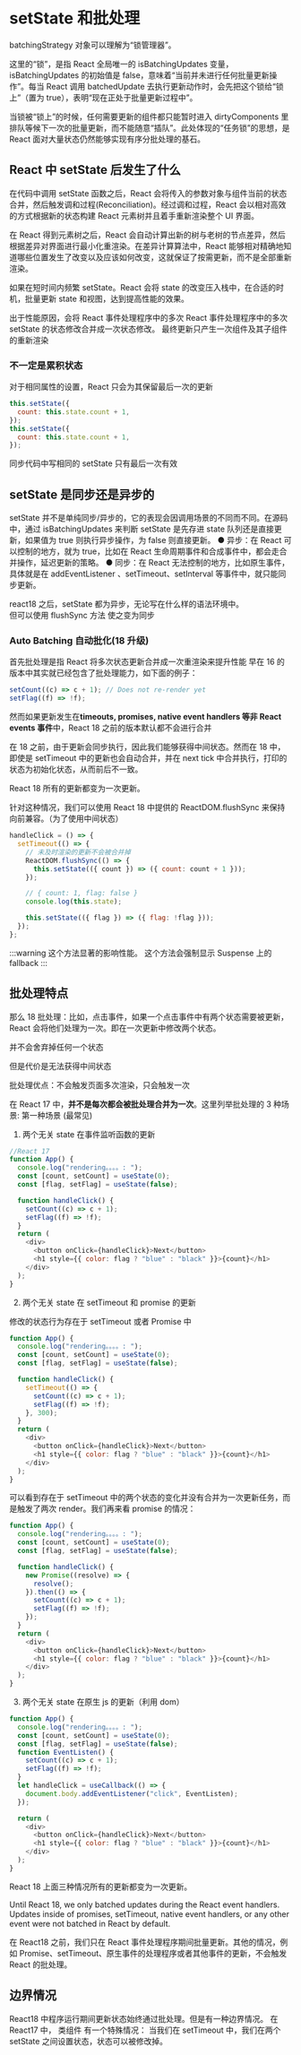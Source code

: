 # setState 和批处理

batchingStrategy 对象可以理解为“锁管理器”。

这里的“锁”，是指 React 全局唯一的 isBatchingUpdates 变量，isBatchingUpdates 的初始值是 false，意味着“当前并未进行任何批量更新操作”。每当 React 调用 batchedUpdate 去执行更新动作时，会先把这个锁给“锁上”（置为 true），表明“现在正处于批量更新过程中”。

当锁被“锁上”的时候，任何需要更新的组件都只能暂时进入 dirtyComponents 里排队等候下一次的批量更新，而不能随意“插队”。此处体现的“任务锁”的思想，是 React 面对大量状态仍然能够实现有序分批处理的基石。

## React 中 setState 后发生了什么

在代码中调用 setState 函数之后，React 会将传入的参数对象与组件当前的状态合并，然后触发调和过程(Reconciliation)。经过调和过程，React 会以相对高效的方式根据新的状态构建 React 元素树并且着手重新渲染整个 UI 界面。

在 React 得到元素树之后，React 会自动计算出新的树与老树的节点差异，然后根据差异对界面进行最小化重渲染。在差异计算算法中，React 能够相对精确地知道哪些位置发生了改变以及应该如何改变，这就保证了按需更新，而不是全部重新渲染。

如果在短时间内频繁 setState。React 会将 state 的改变压入栈中，在合适的时机，批量更新 state 和视图，达到提高性能的效果。

出于性能原因，会将 React 事件处理程序中的多次 React 事件处理程序中的多次 setState 的状态修改合并成一次状态修改。 最终更新只产生一次组件及其子组件的重新渲染

### 不一定是累积状态

对于相同属性的设置，React 只会为其保留最后一次的更新

```js
this.setState({
  count: this.state.count + 1,
});
this.setState({
  count: this.state.count + 1,
});
```

同步代码中写相同的 setState
只有最后一次有效

## setState 是同步还是异步的

setState 并不是单纯同步/异步的，它的表现会因调用场景的不同而不同。在源码中，通过 isBatchingUpdates 来判断 setState 是先存进 state 队列还是直接更新，如果值为 true 则执行异步操作，为 false 则直接更新。
● 异步：在 React 可以控制的地方，就为 true，比如在 React 生命周期事件和合成事件中，都会走合并操作，延迟更新的策略。
● 同步：在 React 无法控制的地方，比如原生事件，具体就是在 addEventListener 、setTimeout、setInterval 等事件中，就只能同步更新。

react18 之后，setState 都为异步，无论写在什么样的语法环境中。  
但可以使用 flushSync 方法 使之变为同步

### Auto Batching 自动批化(18 升级)

首先批处理是指 React 将多次状态更新合并成一次重渲染来提升性能
早在 16 的版本中其实就已经包含了批处理能力，如下面的例子：

```js
setCount((c) => c + 1); // Does not re-render yet
setFlag((f) => !f);
```

然而如果更新发生在**timeouts, promises, native event handlers 等非 React events 事件**中，React 18 之前的版本默认都不会进行合并

在 18 之前，由于更新会同步执行，因此我们能够获得中间状态。然而在 18 中，即使是 setTimeout 中的更新也会自动合并，并在 next tick 中合并执行，打印的状态为初始化状态，从而前后不一致。

React 18 所有的更新都变为一次更新。

针对这种情况，我们可以使用 React 18 中提供的 ReactDOM.flushSync 来保持向前兼容。（为了使用中间状态）

```js
handleClick = () => {
  setTimeout(() => {
    // 未及时渲染的更新不会被合并掉
    ReactDOM.flushSync(() => {
      this.setState(({ count }) => ({ count: count + 1 }));
    });

    // { count: 1, flag: false }
    console.log(this.state);

    this.setState(({ flag }) => ({ flag: !flag }));
  });
};
```

:::warning
这个方法显著的影响性能。
这个方法会强制显示 Suspense 上的 fallback
:::

## 批处理特点

那么 18 批处理：比如，点击事件，如果一个点击事件中有两个状态需要被更新，React 会将他们处理为一次。即在一次更新中修改两个状态。

并不会舍弃掉任何一个状态

但是代价是无法获得中间状态

批处理优点：不会触发页面多次渲染，只会触发一次

在 React 17 中，**并不是每次都会被批处理合并为一次**。这里列举批处理的 3 种场景:
第一种场景 (最常见)

1. 两个无关 state 在事件监听函数的更新

```js
//React 17
function App() {
  console.log("rendering。。。。: ");
  const [count, setCount] = useState(0);
  const [flag, setFlag] = useState(false);

  function handleClick() {
    setCount((c) => c + 1);
    setFlag((f) => !f);
  }
  return (
    <div>
      <button onClick={handleClick}>Next</button>
      <h1 style={{ color: flag ? "blue" : "black" }}>{count}</h1>
    </div>
  );
}
```

2. 两个无关 state 在 setTimeout 和 promise 的更新

修改的状态行为存在于 setTimeout 或者 Promise 中

```js
function App() {
  console.log("rendering。。。。: ");
  const [count, setCount] = useState(0);
  const [flag, setFlag] = useState(false);

  function handleClick() {
    setTimeout(() => {
      setCount((c) => c + 1);
      setFlag((f) => !f);
    }, 300);
  }
  return (
    <div>
      <button onClick={handleClick}>Next</button>
      <h1 style={{ color: flag ? "blue" : "black" }}>{count}</h1>
    </div>
  );
}
```

可以看到存在于 setTimeout 中的两个状态的变化并没有合并为一次更新任务，而是触发了两次 render。我们再来看 promise 的情况：

```js
function App() {
  console.log("rendering。。。。: ");
  const [count, setCount] = useState(0);
  const [flag, setFlag] = useState(false);

  function handleClick() {
    new Promise((resolve) => {
      resolve();
    }).then(() => {
      setCount((c) => c + 1);
      setFlag((f) => !f);
    });
  }
  return (
    <div>
      <button onClick={handleClick}>Next</button>
      <h1 style={{ color: flag ? "blue" : "black" }}>{count}</h1>
    </div>
  );
}
```

3. 两个无关 state 在原生 js 的更新（利用 dom）

```js
function App() {
  console.log("rendering。。。。: ");
  const [count, setCount] = useState(0);
  const [flag, setFlag] = useState(false);
  function EventListen() {
    setCount((c) => c + 1);
    setFlag((f) => !f);
  }
  let handleClick = useCallback(() => {
    document.body.addEventListener("click", EventListen);
  });

  return (
    <div>
      <button onClick={handleClick}>Next</button>
      <h1 style={{ color: flag ? "blue" : "black" }}>{count}</h1>
    </div>
  );
}
```

React 18 上面三种情况所有的更新都变为一次更新。

Until React 18, we only batched updates during the React event handlers. Updates inside of promises, setTimeout, native event handlers, or any other event were not batched in React by default.

在 React18 之前，我们只在 React 事件处理程序期间批量更新。其他的情况，例如 Promise、setTimeout、原生事件的处理程序或者其他事件的更新，不会触发 React 的批处理。

## 边界情况

React18 中程序运行期间更新状态始终通过批处理。但是有一种边界情况。
在 React17 中， 类组件 有一个特殊情况：
当我们在 setTimeout 中，我们在两个 setState 之间设置状态，状态可以被修改掉。
